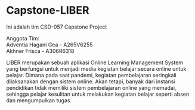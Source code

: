 # Capstone-LIBER

Ini adalah tim CSD-057  Capstone Project

Anggota Tim:</br>
Adventia Hagani Gea - A265V6255</br>
Akhner Frisca - A306R6318

LIBER merupakan sebuah aplikasi Online Learning Management System yang berfungsi untuk menjadi media kegiatan belajar secara online untuk pelajar. Dimana pada saat pandemi, kegiatan pembelajaran seringkali dilaksanakan dengan sistem online. Akan tetapi, banyak dari instansi pendidikan tidak memiliki sistem pembelajaran online yang memadai, sehingga pelajar kesulitan untuk melakukan kegiatan belajar seperti absen dan mengumpulkan tugas.



